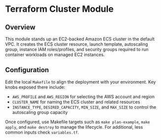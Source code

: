# Terraform Cluster Module

## Overview

This module stands up an EC2-backed Amazon ECS cluster in the default VPC. It creates the ECS cluster resource, launch template, autoscaling group, instance IAM roles/profiles, and security groups required to run container workloads on managed EC2 instances.

## Configuration

Edit the local `Makefile` to align the deployment with your environment. Key knobs exposed there include:
- `AWS_PROFILE` and `AWS_REGION` for selecting the AWS account and region
- `CLUSTER_NAME` for naming the ECS cluster and related resources
- `INSTANCE_TYPE`, `DESIRED_CAPACITY`, `MIN_SIZE`, and `MAX_SIZE` to control the autoscaling group capacity

Once configured, use Makefile targets such as `make plan-example`, `make apply`, and `make destroy` to manage the lifecycle. For additional, less common inputs check `variables.tf`.
